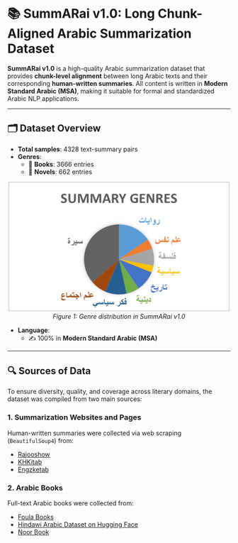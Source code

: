 # 📚 SummARai v1.0: Long Chunk-Aligned Arabic Summarization Dataset

**SummARai v1.0** is a high-quality Arabic summarization dataset that provides **chunk-level alignment** between long Arabic texts and their corresponding **human-written summaries**. All content is written in **Modern Standard Arabic (MSA)**, making it suitable for formal and standardized Arabic NLP applications.

---

## 🗂️ Dataset Overview

- **Total samples**: 4328 text-summary pairs  
- **Genres**:  
  - 📘 **Books**: 3666 entries  
  - 📖 **Novels**: 662 entries  

<p align="center">
  <img src="assets/image.png" alt="SummARai Book Genres Distribution" width="500"/>
  <br>
  <em>Figure 1: Genre distribution in SummARai v1.0</em>
</p>

- **Language**:  
  - ✍️ 100% in **Modern Standard Arabic (MSA)**  

---

## 🔍 Sources of Data

To ensure diversity, quality, and coverage across literary domains, the dataset was compiled from two main sources:

### 1. Summarization Websites and Pages
Human-written summaries were collected via web scraping (`BeautifulSoup4`) from:
- [Rajooshow](https://rajooshow.com/)
- [KHKitab](https://www.khkitab.com/)
- [Engzketab](https://engzketab.com/)

### 2. Arabic Books
Full-text Arabic books were collected from:
- [Foula Books](https://foulabook.com/)
- [Hindawi Arabic Dataset on Hugging Face](https://huggingface.co/)
- [Noor Book](https://www.noor-book.com/)

